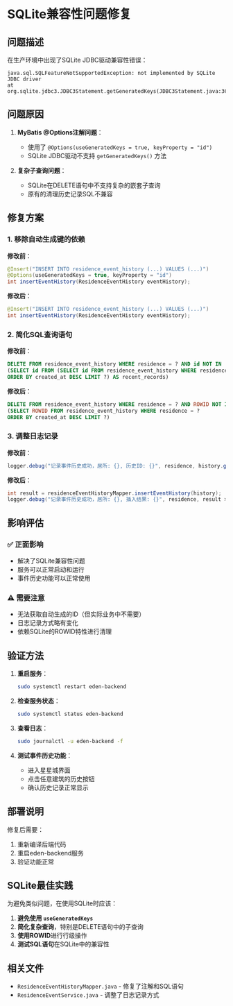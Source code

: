 # SQLite兼容性问题修复

## 问题描述

在生产环境中出现了SQLite JDBC驱动兼容性错误：

```
java.sql.SQLFeatureNotSupportedException: not implemented by SQLite JDBC driver
at org.sqlite.jdbc3.JDBC3Statement.getGeneratedKeys(JDBC3Statement.java:361)
```

## 问题原因

1. **MyBatis @Options注解问题**：
   - 使用了 `@Options(useGeneratedKeys = true, keyProperty = "id")`
   - SQLite JDBC驱动不支持 `getGeneratedKeys()` 方法

2. **复杂子查询问题**：
   - SQLite在DELETE语句中不支持复杂的嵌套子查询
   - 原有的清理历史记录SQL不兼容

## 修复方案

### 1. 移除自动生成键的依赖

**修改前**：
```java
@Insert("INSERT INTO residence_event_history (...) VALUES (...)")
@Options(useGeneratedKeys = true, keyProperty = "id")
int insertEventHistory(ResidenceEventHistory eventHistory);
```

**修改后**：
```java
@Insert("INSERT INTO residence_event_history (...) VALUES (...)")
int insertEventHistory(ResidenceEventHistory eventHistory);
```

### 2. 简化SQL查询语句

**修改前**：
```sql
DELETE FROM residence_event_history WHERE residence = ? AND id NOT IN 
(SELECT id FROM (SELECT id FROM residence_event_history WHERE residence = ? 
ORDER BY created_at DESC LIMIT ?) AS recent_records)
```

**修改后**：
```sql
DELETE FROM residence_event_history WHERE residence = ? AND ROWID NOT IN 
(SELECT ROWID FROM residence_event_history WHERE residence = ? 
ORDER BY created_at DESC LIMIT ?)
```

### 3. 调整日志记录

**修改前**：
```java
logger.debug("记录事件历史成功，居所: {}, 历史ID: {}", residence, history.getId());
```

**修改后**：
```java
int result = residenceEventHistoryMapper.insertEventHistory(history);
logger.debug("记录事件历史成功，居所: {}, 插入结果: {}", residence, result > 0 ? "成功" : "失败");
```

## 影响评估

### ✅ 正面影响
- 解决了SQLite兼容性问题
- 服务可以正常启动和运行
- 事件历史功能可以正常使用

### ⚠️ 需要注意
- 无法获取自动生成的ID（但实际业务中不需要）
- 日志记录方式略有变化
- 依赖SQLite的ROWID特性进行清理

## 验证方法

1. **重启服务**：
   ```bash
   sudo systemctl restart eden-backend
   ```

2. **检查服务状态**：
   ```bash
   sudo systemctl status eden-backend
   ```

3. **查看日志**：
   ```bash
   sudo journalctl -u eden-backend -f
   ```

4. **测试事件历史功能**：
   - 进入星星城界面
   - 点击任意建筑的历史按钮
   - 确认历史记录正常显示

## 部署说明

修复后需要：
1. 重新编译后端代码
2. 重启eden-backend服务
3. 验证功能正常

## SQLite最佳实践

为避免类似问题，在使用SQLite时应该：

1. **避免使用 `useGeneratedKeys`**
2. **简化复杂查询**，特别是DELETE语句中的子查询
3. **使用ROWID**进行行级操作
4. **测试SQL语句**在SQLite中的兼容性

## 相关文件

- `ResidenceEventHistoryMapper.java` - 修复了注解和SQL语句
- `ResidenceEventService.java` - 调整了日志记录方式
